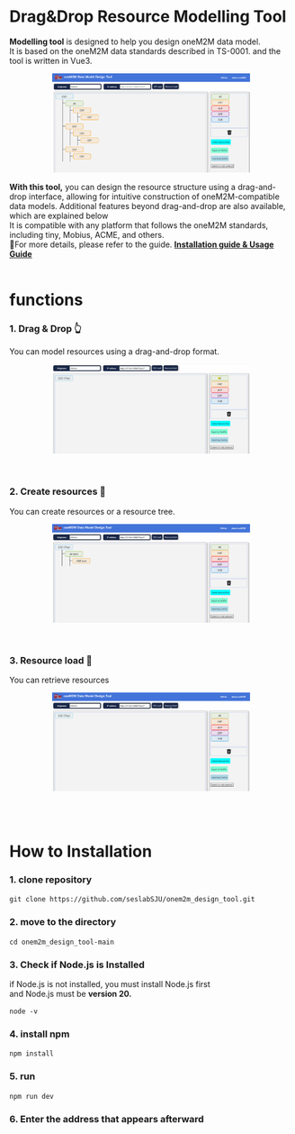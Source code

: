 # Drag&Drop Resource Modelling Tool

<b>Modelling tool</b> is designed to help you design oneM2M data model.<br/>
It is based on the oneM2M data standards described in TS-0001. and the tool is written in Vue3.<br/>
<p align = "center">
	  <img src = "https://github.com/seslabSJU/onem2m_design_tool/blob/main/images/Modeling%20Tool%20Execution%20Screen.png" width = "70%" height = "50%">
	</p>
<b>With this tool,</b> you can design the resource structure using a drag-and-drop interface, allowing for intuitive construction of oneM2M-compatible data models.
Additional features beyond drag-and-drop are also available, which are explained below <br/>
It is compatible with any platform that follows the oneM2M standards, including tiny, Mobius, ACME, and others.
<br/> 
📂For more details, please refer to the guide.
<a href = "https://github.com/seslabSJU/onem2m_design_tool/blob/main/document/design%20tool%20Installation%20guide%20%26%20Usage%20Guide.pdf" target="-blank"><b>Installation guide & Usage Guide</b></a>
<br/><br/>


# functions
### 1. Drag & Drop 👆
You can model resources using a drag-and-drop format.
<p align = "center">
   <img src = "https://github.com/seslabSJU/onem2m_design_tool/blob/main/images/Design%20resources%20using%20a%20drag-and-drop%20interface.gif" width ="70%" height = "50%">
   <p/>
<br/>
      
### 2. Create resources 👏
You can create resources or a resource tree.
<p align = "center">
   <img src = "https://github.com/seslabSJU/onem2m_design_tool/blob/main/images/Resources%20create.gif" width ="70%" height = "50%">
   <p/>
<br/>
      
### 3. Resource load 🫵
You can retrieve resources
<p align = "center">
   <img src = "https://github.com/seslabSJU/onem2m_design_tool/blob/main/images/Resource%20load.gif" width ="70%" height = "50%">
   <p/>

<br/><br/>

# How to Installation
### 1. clone repository
   ```
   git clone https://github.com/seslabSJU/onem2m_design_tool.git
   ```
   
### 2. move to the directory
   ```
   cd onem2m_design_tool-main
   ```
   
### 3. Check if Node.js is Installed<br/>
   if Node.js is not installed, you must install Node.js first <br/>
   and Node.js must be <b>version 20.</b><br/>
   ```
   node -v
   ```
   
### 4. install npm
   ```
   npm install
   ```
   
### 5. run
   ```
   npm run dev
   ```
   
### 6. Enter the address that appears afterward
